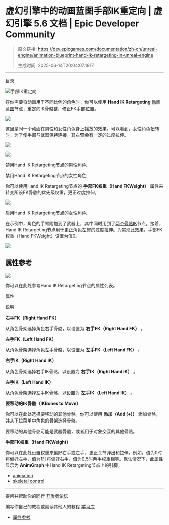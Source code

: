 # 虚幻引擎中的动画蓝图手部IK重定向 | 虚幻引擎 5.6 文档 | Epic Developer Community

> 原文链接: https://dev.epicgames.com/documentation/zh-cn/unreal-engine/animation-blueprint-hand-ik-retargeting-in-unreal-engine
> 
> 生成时间: 2025-06-14T20:04:07.191Z

---

目录

![手部IK重定向](https://dev.epicgames.com/community/api/documentation/image/c15681c1-23dd-4a24-89d8-bc0ed41226aa?resizing_type=fill&width=1920&height=335)

在你需要将动画用于不同比例的角色时，你可以使用 **Hand IK Retargeting** [动画蓝图](/documentation/zh-cn/unreal-engine/animation-blueprints-in-unreal-engine)节点，重定向IK骨骼链，修正FK手部位置。

![](https://d1iv7db44yhgxn.cloudfront.net/documentation/images/52932688-1050-4412-8a80-5fe45ae54bfd/handikretargeting.png)

这里是同一个动画在男性和女性角色身上播放的效果。可以看到，女性角色扭转时，为了使手部与武器保持连接，其右臂会有一定的过度拉伸。

![](https://d1iv7db44yhgxn.cloudfront.net/documentation/images/dcd868a1-847e-48be-b72b-0821c64dda5e/handikdisabled.gif)

![](https://d1iv7db44yhgxn.cloudfront.net/documentation/images/fc709267-111b-4d41-8990-5091bab982b8/handikdisabledquinn.gif)

禁用Hand IK Retargeting节点的男性角色

禁用Hand IK Retargeting节点的女性角色

你可以使用Hand IK Retargeting节点的 **手部FK权重（Hand FKWeight）** 属性来转变所设FK骨骼的优先级权重，更正过度拉伸。

![](https://d1iv7db44yhgxn.cloudfront.net/documentation/images/dcfc68a8-3f55-4f9c-9f14-034688c78756/handikenabledquinn.gif)

启用Hand IK Retargeting节点的女性角色

在示例中，角色的手臂附加到了武器上，其中同时用到了[两个骨骼IK](/documentation/zh-cn/unreal-engine/animation-blueprint-two-bone-ik-in-unreal-engine)节点。接着，Hand IK Retargeting节点用于更正角色左臂的过度拉伸。为实现此效果，手部FK权重（Hand FKWeight）设置为值0。

![](https://d1iv7db44yhgxn.cloudfront.net/documentation/images/a3756a00-7cf6-4554-b5aa-bd670112e98a/graph.png)

## 属性参考

![](https://d1iv7db44yhgxn.cloudfront.net/documentation/images/27865fcb-9365-49b4-b8b4-ff7b578cecb8/details.png)

你可以在此处参考Hand IK Retargeting节点的属性列表。

属性

说明

**右手FK（Right Hand FK）**

从角色骨架选择角色右手骨骼，以设置为 **右手FK（Right Hand FK）** 。

**左手FK（Left Hand FK）**

从角色骨架选择角色左手骨骼，以设置为 **左手FK（Left Hand FK）** 。

**右手IK（Right Hand IK）**

从角色骨架选择右手IK骨骼，以设置为 **右手IK（Right Hand IK）** 。

**左手IK（Left Hand IK）**

从角色骨架选择左手IK骨骼，以设置为 **左手IK（Left Hand IK）** 。

**要移动的IK骨骼（IKBones to Move）**

你可以在此处选择要移动的其他骨骼。你可以使用 **添加（Add (+)）** 添加骨骼，并从下拉菜单中角色的骨架选择骨骼。

要移动的其他骨骼可能是武器骨骼，或者用于对象交互的其他骨骼。

**手部FK权重（Hand FKWeight）**

你可以在此处设置权重来偏好右手或左手，更正关节弹出和拉伸。例如，值为0时将偏好左手，值为1时将偏好右手，值为0.5时两手权重相等。默认情况下，此属性显示为 **AnimGraph** 中Hand IK Retargeting节点上的引脚。

-   [animation](https://dev.epicgames.com/community/search?query=animation)
-   [skeletal control](https://dev.epicgames.com/community/search?query=skeletal%20control)

* * *

提问并帮助你的同行 [开发者论坛](https://forums.unrealengine.com/categories?tag=unreal-engine)

编写你自己的教程或阅读其他人的教程 [学习库](https://dev.epicgames.com/community/unreal-engine/learning)

-   [属性参考](/documentation/zh-cn/unreal-engine/animation-blueprint-hand-ik-retargeting-in-unreal-engine#%E5%B1%9E%E6%80%A7%E5%8F%82%E8%80%83)